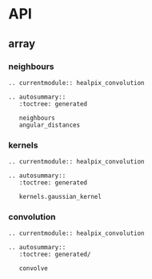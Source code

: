 # API

## array

### neighbours

```{eval-rst}
.. currentmodule:: healpix_convolution

.. autosummary::
   :toctree: generated

   neighbours
   angular_distances
```

### kernels

```{eval-rst}
.. currentmodule:: healpix_convolution

.. autosummary::
   :toctree: generated

   kernels.gaussian_kernel
```

### convolution

```{eval-rst}
.. currentmodule:: healpix_convolution

.. autosummary::
   :toctree: generated/

   convolve
```
